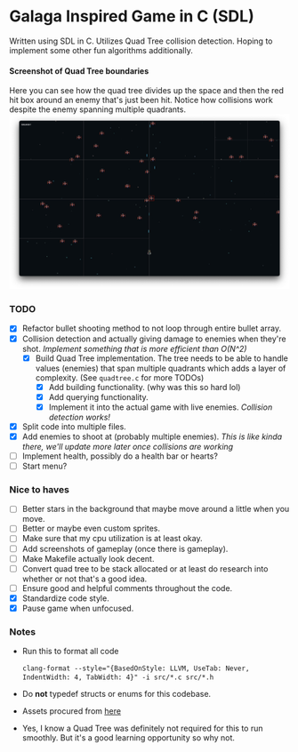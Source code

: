 # Galaga Inspired Game in C (SDL)

Written using SDL in C. Utilizes Quad Tree collision detection. Hoping to implement some other fun algorithms additionally.


#### Screenshot of Quad Tree boundaries

Here you can see how the quad tree divides up the space and then the red hit box around an enemy that's just been hit. Notice how collisions work despite the enemy spanning multiple quadrants.
![Quad Tree](assets/quadtree.png)


### TODO

- [x] Refactor bullet shooting method to not loop through entire bullet array.
- [x] Collision detection and actually giving damage to enemies when they're shot. _Implement something that is more efficient than O(N^2)_
  - [x] Build Quad Tree implementation. The tree needs to be able to handle values (enemies) that span multiple quadrants which adds a layer of complexity. (See `quadtree.c` for more TODOs)
    - [x] Add building functionality. (why was this so hard lol)
    - [x] Add querying functionality.
    - [x] Implement it into the actual game with live enemies. _Collision detection works!_
- [x] Split code into multiple files.
- [x] Add enemies to shoot at (probably multiple enemies). _This is like kinda there, we'll update more later once collisions are working_
- [ ] Implement health, possibly do a health bar or hearts?
- [ ] Start menu?

### Nice to haves

- [ ] Better stars in the background that maybe move around a little when you move.
- [ ] Better or maybe even custom sprites.
- [ ] Make sure that my cpu utilization is at least okay.
- [ ] Add screenshots of gameplay (once there is gameplay).
- [ ] Make Makefile actually look decent.
- [ ] Convert quad tree to be stack allocated or at least do research into whether or not that's a good idea.
- [ ] Ensure good and helpful comments throughout the code.
- [x] Standardize code style.
- [x] Pause game when unfocused.

### Notes

- Run this to format all code

  ```
  clang-format --style="{BasedOnStyle: LLVM, UseTab: Never, IndentWidth: 4, TabWidth: 4}" -i src/*.c src/*.h
  ```

- Do **not** typedef structs or enums for this codebase.
- Assets procured from [here](https://foozlecc.itch.io/void-fleet-pack-2)
- Yes, I know a Quad Tree was definitely not required for this to run smoothly. But it's a good learning opportunity so why not.